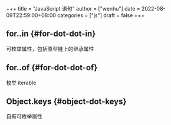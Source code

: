 +++
title = "JavaScript 语句"
author = ["wenhu"]
date = 2022-08-09T22:59:00+08:00
categories = ["js"]
draft = false
+++

## for..in {#for-dot-dot-in}

可枚举属性，包括原型链上的继承属性


## for..of {#for-dot-dot-of}

枚举 iterable


## Object.keys {#object-dot-keys}

自有可枚举属性
